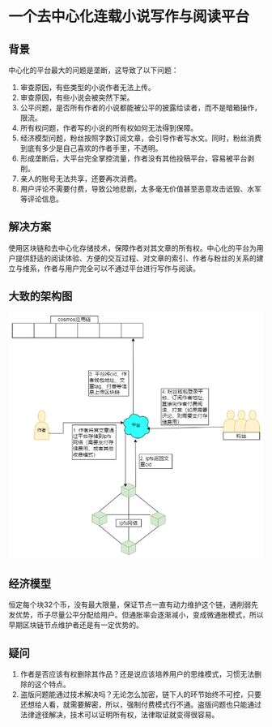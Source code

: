 # 一个去中心化连载小说写作与阅读平台

## 背景
中心化的平台最大的问题是垄断，这导致了以下问题：
1. 审查原因，有些类型的小说作者无法上传。
2. 审查原因，有些小说会被突然下架。 
3. 公平问题，是否所有作者的小说都能被公平的披露给读者，而不是暗箱操作，限流。
4. 所有权问题，作者写的小说的所有权如何无法得到保障。
5. 经济模型问题，粉丝按照字数订阅文章，会引导作者写水文。同时，粉丝消费到底有多少是自己喜欢的作者手里，不透明。
6. 形成垄断后，大平台完全掌控流量，作者没有其他投稿平台，容易被平台剥削。
7. 亲人的账号无法共享，还要再次消费。
8. 用户评论不需要付费，导致公地悲剧，太多毫无价值甚至恶意攻击诋毁、水军等评论信息。

## 解决方案
使用区块链和去中心化存储技术，保障作者对其文章的所有权。中心化的平台为用户提供舒适的阅读体验、方便的交互过程、对文章的索引、作者与粉丝的关系的建立与维系，作者与用户完全可以不通过平台进行写作与阅读。

## 大致的架构图
![architecture](/assets/hackathon/architecture.png)

## 经济模型
恒定每个块32个币，没有最大限量，保证节点一直有动力维护这个链，通削弱先发优势，币子尽量公平分配给用户。但通胀率会逐渐减小，变成微通胀模式，所以早期区块链节点维护者还是有一定优势的。

## 疑问
1. 作者是否应该有权删除其作品？还是说应该培养用户的思维模式，习惯无法删除的这个特点。
2. 盗版问题能通过技术解决吗？无论怎么加密，链下人的环节始终不可控，只要还想给人看，就需要解密，所以，强制付费模式行不通。盗版问题也只能通过法律途径解决，技术可以证明所有权，法律取证就变得很容易。
